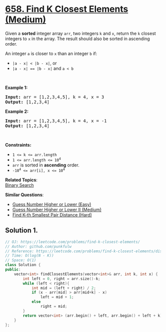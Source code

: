 # [658. Find K Closest Elements (Medium)](https://leetcode.com/problems/find-k-closest-elements/)

<p>Given a <strong>sorted</strong> integer array <code>arr</code>, two integers <code>k</code> and <code>x</code>, return the <code>k</code> closest integers to <code>x</code> in the array. The result should also be sorted in ascending order.</p>

<p>An integer <code>a</code> is closer to <code>x</code> than an integer <code>b</code> if:</p>

<ul>
	<li><code>|a - x| &lt; |b - x|</code>, or</li>
	<li><code>|a - x| == |b - x|</code> and <code>a &lt; b</code></li>
</ul>

<p>&nbsp;</p>
<p><strong>Example 1:</strong></p>
<pre><strong>Input:</strong> arr = [1,2,3,4,5], k = 4, x = 3
<strong>Output:</strong> [1,2,3,4]
</pre><p><strong>Example 2:</strong></p>
<pre><strong>Input:</strong> arr = [1,2,3,4,5], k = 4, x = -1
<strong>Output:</strong> [1,2,3,4]
</pre>
<p>&nbsp;</p>
<p><strong>Constraints:</strong></p>

<ul>
	<li><code>1 &lt;= k &lt;= arr.length</code></li>
	<li><code>1 &lt;= arr.length &lt;= 10<sup>4</sup></code></li>
	<li><code>arr</code> is sorted in <strong>ascending</strong> order.</li>
	<li><code>-10<sup>4</sup> &lt;= arr[i], x &lt;= 10<sup>4</sup></code></li>
</ul>


**Related Topics**:  
[Binary Search](https://leetcode.com/tag/binary-search/)

**Similar Questions**:
* [Guess Number Higher or Lower (Easy)](https://leetcode.com/problems/guess-number-higher-or-lower/)
* [Guess Number Higher or Lower II (Medium)](https://leetcode.com/problems/guess-number-higher-or-lower-ii/)
* [Find K-th Smallest Pair Distance (Hard)](https://leetcode.com/problems/find-k-th-smallest-pair-distance/)

## Solution 1.

```cpp
// OJ: https://leetcode.com/problems/find-k-closest-elements/
// Author: github.com/punkfulw
// Reference: https://leetcode.com/problems/find-k-closest-elements/discuss/106426/JavaC%2B%2BPython-Binary-Search-O(log(N-K)-%2B-K)
// Time: O(log(N - K))
// Space: O(1)
class Solution {
public:
    vector<int> findClosestElements(vector<int>& arr, int k, int x) {
        int left = 0, right = arr.size()-k;
        while (left < right){
            int mid = (left + right) / 2;
            if (x - arr[mid] > arr[mid+k] - x)
                left = mid + 1;
            else
                right = mid;
        }
        return vector<int> (arr.begin() + left, arr.begin() + left + k);
    }
};
```

